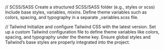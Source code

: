 // SCSS/SASS
Create a structured SCSS/SASS folder (e.g., styles or scss)
Include base styles, variables, mixins.
Define theme variables such as colors, spacing, and typography in a separate _variables.scss file.

// Tailwind
Initialize and configure Tailwind CSS with the latest version.
Set up a custom Tailwind configuration file to define theme variables like colors, spacing, and typography under the theme key.
Ensure global styles and Tailwind’s base styles are properly integrated into the project.